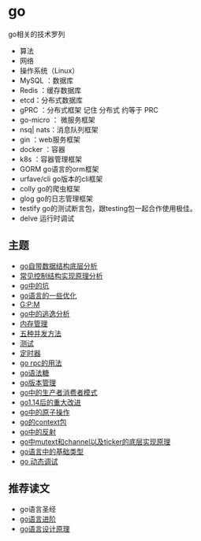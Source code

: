 # go
go相关的技术罗列
- 算法
- 网络
- 操作系统（Linux）
- MySQL ：数据库
- Redis ：缓存数据库
- etcd：分布式数据库
- gPRC ：分布式框架 记住 分布式 约等于 PRC
- go-micro ： 微服务框架
- nsq| nats：消息队列框架
- gin ：web服务框架
- docker ：容器
- k8s ：容器管理框架
- GORM go语言的orm框架
- urfave/cli go版本的cli框架
- colly go的爬虫框架
- glog go的日志管理框架
- testify go的测试断言包，跟testing包一起合作使用极佳。
- delve 运行时调试
## 主题
- [go自带数据结构底层分析](./go自带数据结构的底层分析.md)
- [常见控制结构实现原理分析](./常见控制结构实现原理分析.md)
- [go中的坑](./go中的坑.md)
- [go语言的一些优化](./go语言性能优化实战.md)
- [G:P:M](./gpm.md)
- [go中的逃逸分析](./逃逸分析.md)
- [内存管理](./三色gc.md)
- [五种并发方法](./五种并发方法.md)
- [测试](./测试.md)
- [定时器](./定时器.md)
- [go rpc的用法](./rpc.md)
- [go语法糖](./go语法糖.md)
- [go版本管理](./go版本管理.md)
- [go中的生产者消费者模式](./生产者消费者.md)
- [go1.14后的重大改进](./go1.14.md)
- [go中的原子操作](./go原子操作.md)
- [go的context包](./context.mg)
- [go中的反射](./反射.md)
- [go中mutext和channel以及ticker的底层实现原理](./go中mutext和channel以及ticker的底层实现原理.md)
- [go语言中的基础类型](./go语言中的基础类型.md)
- [go 动态调试](./go动态调试.md)

## 推荐读文
- go语言圣经
- [go语言进阶](https://rainbowmango.gitbook.io/go/)
- [go语言设计原理](https://draveness.me/golang)
